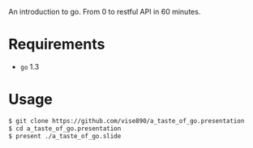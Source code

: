 An introduction to go. From 0 to restful API in 60 minutes.

# Requirements
- `go` 1.3

# Usage
```bash
$ git clone https://github.com/vise890/a_taste_of_go.presentation
$ cd a_taste_of_go.presentation
$ present ./a_taste_of_go.slide
```
